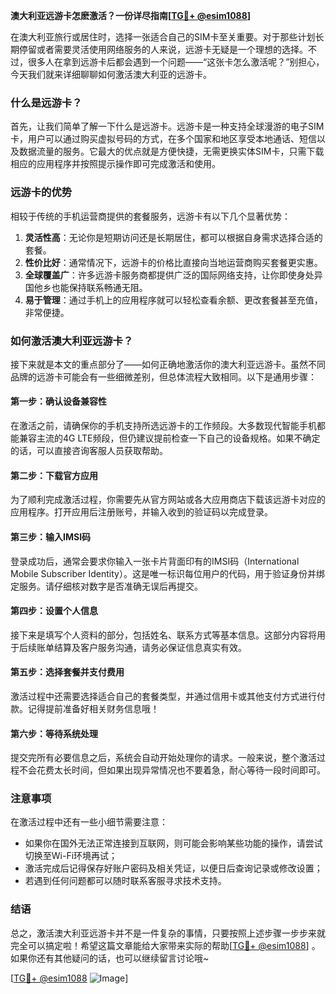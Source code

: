 **澳大利亚远游卡怎麽激活？一份详尽指南[[TG💪+ @esim1088](https://t.me/s/esim1088)]**

在澳大利亚旅行或居住时，选择一张适合自己的SIM卡至关重要。对于那些计划长期停留或者需要灵活使用网络服务的人来说，远游卡无疑是一个理想的选择。不过，很多人在拿到远游卡后都会遇到一个问题——“这张卡怎么激活呢？”别担心，今天我们就来详细聊聊如何激活澳大利亚的远游卡。

### 什么是远游卡？

首先，让我们简单了解一下什么是远游卡。远游卡是一种支持全球漫游的电子SIM卡，用户可以通过购买虚拟号码的方式，在多个国家和地区享受本地通话、短信以及数据流量的服务。它最大的优点就是方便快捷，无需更换实体SIM卡，只需下载相应的应用程序并按照提示操作即可完成激活和使用。

### 远游卡的优势

相较于传统的手机运营商提供的套餐服务，远游卡有以下几个显著优势：

1. **灵活性高**：无论你是短期访问还是长期居住，都可以根据自身需求选择合适的套餐。
2. **性价比好**：通常情况下，远游卡的价格比直接向当地运营商购买套餐更实惠。
3. **全球覆盖广**：许多远游卡服务商都提供广泛的国际网络支持，让你即使身处异国他乡也能保持联系畅通无阻。
4. **易于管理**：通过手机上的应用程序就可以轻松查看余额、更改套餐甚至充值，非常便捷。

### 如何激活澳大利亚远游卡？

接下来就是本文的重点部分了——如何正确地激活你的澳大利亚远游卡。虽然不同品牌的远游卡可能会有一些细微差别，但总体流程大致相同。以下是通用步骤：

#### 第一步：确认设备兼容性

在激活之前，请确保你的手机支持所选远游卡的工作频段。大多数现代智能手机都能兼容主流的4G LTE频段，但仍建议提前检查一下自己的设备规格。如果不确定的话，可以直接咨询客服人员获取帮助。

#### 第二步：下载官方应用

为了顺利完成激活过程，你需要先从官方网站或各大应用商店下载该远游卡对应的应用程序。打开应用后注册账号，并输入收到的验证码以完成登录。

#### 第三步：输入IMSI码

登录成功后，通常会要求你输入一张卡片背面印有的IMSI码（International Mobile Subscriber Identity）。这是唯一标识每位用户的代码，用于验证身份并绑定服务。请仔细核对数字是否准确无误后再提交。

#### 第四步：设置个人信息

接下来是填写个人资料的部分，包括姓名、联系方式等基本信息。这部分内容将用于后续账单结算及客户服务沟通，请务必保证信息真实有效。

#### 第五步：选择套餐并支付费用

激活过程中还需要选择适合自己的套餐类型，并通过信用卡或其他支付方式进行付款。记得提前准备好相关财务信息哦！

#### 第六步：等待系统处理

提交完所有必要信息之后，系统会自动开始处理你的请求。一般来说，整个激活过程不会花费太长时间，但如果出现异常情况也不要着急，耐心等待一段时间即可。

### 注意事项

在激活过程中还有一些小细节需要注意：

- 如果你在国外无法正常连接到互联网，则可能会影响某些功能的操作，请尝试切换至Wi-Fi环境再试；
- 激活完成后记得保存好账户密码及相关凭证，以便日后查询记录或修改设置；
- 若遇到任何问题都可以随时联系客服寻求技术支持。

### 结语

总之，激活澳大利亚远游卡并不是一件复杂的事情，只要按照上述步骤一步步来就完全可以搞定啦！希望这篇文章能给大家带来实际的帮助[[TG💪+ @esim1088](https://t.me/s/esim1088)] 。如果你还有其他疑问的话，也可以继续留言讨论哦~

[[TG💪+ @esim1088](https://t.me/s/esim1088) ![Image](https://i.postimg.cc/4NQfJmqS/Snipaste-2025-05-13-00-14-12.png)]